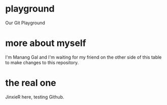# playground
Our Git Playground

# more about myself
I'm Manang Gal and I'm waiting for my friend on the other side of this table to make changes to this repository.

# the real one
JinxieR here, testing Github.
